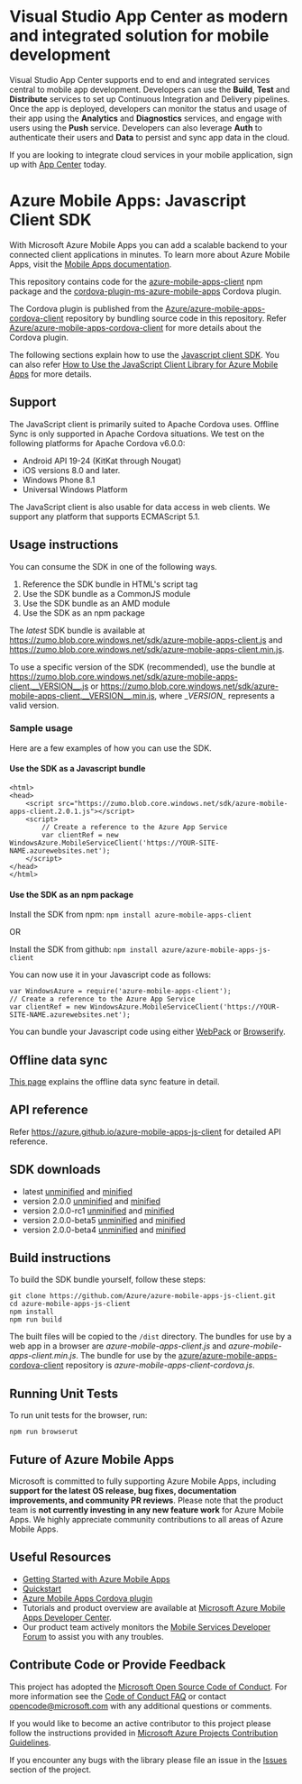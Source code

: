 # Visual Studio App Center as modern and integrated solution for mobile development
 Visual Studio App Center supports end to end and integrated services central to mobile app development. Developers can use the **Build**, **Test** and **Distribute** services to set up Continuous Integration and Delivery pipelines. Once the app is deployed, developers can monitor the status and usage of their app using the **Analytics** and **Diagnostics** services, and engage with users using the **Push** service. Developers can also leverage **Auth** to authenticate their users and **Data** to persist and sync app data in the cloud.
 
If you are looking to integrate cloud services in your mobile application, sign up with [App Center](https://appcenter.ms/signup?utm_source=zumo&utm_medium=Azure&utm_campaign=GitHub) today.

# Azure Mobile Apps: Javascript Client SDK

With Microsoft Azure Mobile Apps you can add a scalable backend to your connected client applications in minutes. To learn more about Azure Mobile Apps, visit the [Mobile Apps documentation](https://azure.microsoft.com/en-us/documentation/learning-paths/appservice-mobileapps/).

This repository contains code for the [azure-mobile-apps-client](https://www.npmjs.com/package/azure-mobile-apps-client) npm package and the [cordova-plugin-ms-azure-mobile-apps](https://www.npmjs.com/package/cordova-plugin-ms-azure-mobile-apps) Cordova plugin.

The Cordova plugin is published from the [Azure/azure-mobile-apps-cordova-client](https://github.com/Azure/azure-mobile-apps-cordova-client) repository by bundling source code in this repository. Refer [Azure/azure-mobile-apps-cordova-client](https://github.com/Azure/azure-mobile-apps-cordova-client) for more details about the Cordova plugin.

The following sections explain how to use the [Javascript client SDK](https://www.npmjs.com/package/azure-mobile-apps-client). You can also refer [How to Use the JavaScript Client Library for Azure Mobile Apps](https://azure.microsoft.com/en-us/documentation/articles/app-service-mobile-html-how-to-use-client-library/) for more details.

## Support

The JavaScript client is primarily suited to Apache Cordova uses.  Offline Sync is only supported in Apache Cordova situations.
We test on the following platforms for Apache Cordova v6.0.0:

* Android API 19-24 (KitKat through Nougat)
* iOS versions 8.0 and later.
* Windows Phone 8.1
* Universal Windows Platform

The JavaScript client is also usable for data access in web clients.  We support any platform that supports ECMAScript 5.1.

## Usage instructions

 You can consume the SDK in one of the following ways.

 1. Reference the SDK bundle in HTML's script tag
 2. Use the SDK bundle as a CommonJS module
 3. Use the SDK bundle as an AMD module
 4. Use the SDK as an npm package

The _latest_ SDK bundle is available at https://zumo.blob.core.windows.net/sdk/azure-mobile-apps-client.js and https://zumo.blob.core.windows.net/sdk/azure-mobile-apps-client.min.js.

To use a specific version of the SDK (recommended), use the bundle at https://zumo.blob.core.windows.net/sdk/azure-mobile-apps-client.__VERSION__.js or https://zumo.blob.core.windows.net/sdk/azure-mobile-apps-client.__VERSION__.min.js, where \__VERSION\__ represents a valid version.

### Sample usage

Here are a few examples of how you can use the SDK.

#### Use the SDK as a Javascript bundle

```
<html>
<head>
    <script src="https://zumo.blob.core.windows.net/sdk/azure-mobile-apps-client.2.0.1.js"></script>
    <script>
        // Create a reference to the Azure App Service
        var clientRef = new WindowsAzure.MobileServiceClient('https://YOUR-SITE-NAME.azurewebsites.net');
    </script>
</head>
</html>
```

#### Use the SDK as an npm package

Install the SDK from npm: `npm install azure-mobile-apps-client`

OR

Install the SDK from github: `npm install azure/azure-mobile-apps-js-client`

You can now use it in your Javascript code as follows:
```
var WindowsAzure = require('azure-mobile-apps-client');
// Create a reference to the Azure App Service
var clientRef = new WindowsAzure.MobileServiceClient('https://YOUR-SITE-NAME.azurewebsites.net');
```

You can bundle your Javascript code using either [WebPack](https://webpack.github.io/) or [Browserify](http://browserify.org/).

## Offline data sync

[This page](./offline-sync.md) explains the offline data sync feature in detail.

## API reference

Refer https://azure.github.io/azure-mobile-apps-js-client for detailed API reference.

## SDK downloads

- latest [unminified](https://zumo.blob.core.windows.net/sdk/azure-mobile-apps-client.js) and [minified](https://zumo.blob.core.windows.net/sdk/azure-mobile-apps-client.min.js)
- version 2.0.0 [unminified](https://zumo.blob.core.windows.net/sdk/azure-mobile-apps-client.2.0.0.js) and [minified](https://zumo.blob.core.windows.net/sdk/azure-mobile-apps-client.2.0.0.min.js)
- version 2.0.0-rc1 [unminified](https://zumo.blob.core.windows.net/sdk/azure-mobile-apps-client.2.0.0-rc1.js) and [minified](https://zumo.blob.core.windows.net/sdk/azure-mobile-apps-client.2.0.0-rc1.min.js)
- version 2.0.0-beta5 [unminified](https://zumo.blob.core.windows.net/sdk/azure-mobile-apps-client.2.0.0-beta5.js) and [minified](https://zumo.blob.core.windows.net/sdk/azure-mobile-apps-client.2.0.0-beta5.min.js)
- version 2.0.0-beta4 [unminified](https://zumo.blob.core.windows.net/sdk/azure-mobile-apps-client.2.0.0-beta4.js) and [minified](https://zumo.blob.core.windows.net/sdk/azure-mobile-apps-client.2.0.0-beta4.min.js)

## Build instructions

To build the SDK bundle yourself, follow these steps:
```
git clone https://github.com/Azure/azure-mobile-apps-js-client.git
cd azure-mobile-apps-js-client
npm install
npm run build
```

The built files will be copied to the `/dist` directory. The bundles for use by a web app in a browser are _azure-mobile-apps-client.js_ and _azure-mobile-apps-client.min.js_. The bundle for use by the [azure/azure-mobile-apps-cordova-client](https://github.com/Azure/azure-mobile-apps-cordova-client) repository is _azure-mobile-apps-client-cordova.js_.

## Running Unit Tests

To run unit tests for the browser, run:
```
npm run browserut
```

## Future of Azure Mobile Apps
 
Microsoft is committed to fully supporting Azure Mobile Apps, including **support for the latest OS release, bug fixes, documentation improvements, and community PR reviews**. Please note that the product team is **not currently investing in any new feature work** for Azure Mobile Apps. We highly appreciate community contributions to all areas of Azure Mobile Apps. 


## Useful Resources

* [Getting Started with Azure Mobile Apps](https://azure.microsoft.com/en-us/documentation/learning-paths/appservice-mobileapps/)
* [Quickstart](https://azure.microsoft.com/en-us/documentation/articles/app-service-mobile-html-how-to-use-client-library/)
* [Azure Mobile Apps Cordova plugin](https://github.com/Azure/azure-mobile-apps-cordova-client)
* Tutorials and product overview are available at [Microsoft Azure Mobile Apps Developer Center](http://azure.microsoft.com/en-us/develop/mobile).
* Our product team actively monitors the [Mobile Services Developer Forum](http://social.msdn.microsoft.com/Forums/en-US/azuremobile/) to assist you with any troubles.

## Contribute Code or Provide Feedback

This project has adopted the [Microsoft Open Source Code of Conduct](https://opensource.microsoft.com/codeofconduct/). For more information see the [Code of Conduct FAQ](https://opensource.microsoft.com/codeofconduct/faq/) or contact [opencode@microsoft.com](mailto:opencode@microsoft.com) with any additional questions or comments.

If you would like to become an active contributor to this project please follow the instructions provided in [Microsoft Azure Projects Contribution Guidelines](http://azure.github.com/guidelines.html).

If you encounter any bugs with the library please file an issue in the [Issues](https://github.com/Azure/azure-mobile-apps-js-client/issues) section of the project.
